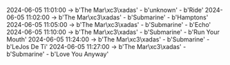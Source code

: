 2024-06-05 11:01:00 -> b'The Mar\xc3\xadas' - b'unknown' - b'Ride'
2024-06-05 11:02:00 -> b'The Mar\xc3\xadas' - b'Submarine' - b'Hamptons'
2024-06-05 11:05:00 -> b'The Mar\xc3\xadas' - b'Submarine' - b'Echo'
2024-06-05 11:10:00 -> b'The Mar\xc3\xadas' - b'Submarine' - b'Run Your Mouth'
2024-06-05 11:24:00 -> b'The Mar\xc3\xadas' - b'Submarine' - b'LeJos De Ti'
2024-06-05 11:27:00 -> b'The Mar\xc3\xadas' - b'Submarine' - b'Love You Anyway'
